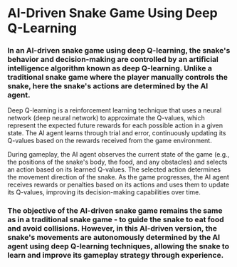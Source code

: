 
# AI-Driven Snake Game Using Deep Q-Learning
### In an AI-driven snake game using deep Q-learning, the snake's behavior and decision-making are controlled by an artificial intelligence algorithm known as deep Q-learning. Unlike a traditional snake game where the player manually controls the snake, here the snake's actions are determined by the AI agent.

Deep Q-learning is a reinforcement learning technique that uses a neural network (deep neural network) to approximate the Q-values, which represent the expected future rewards for each possible action in a given state. The AI agent learns through trial and error, continuously updating its Q-values based on the rewards received from the game environment.

During gameplay, the AI agent observes the current state of the game (e.g., the positions of the snake's body, the food, and any obstacles) and selects an action based on its learned Q-values. The selected action determines the movement direction of the snake. As the game progresses, the AI agent receives rewards or penalties based on its actions and uses them to update its Q-values, improving its decision-making capabilities over time.

### The objective of the AI-driven snake game remains the same as in a traditional snake game - to guide the snake to eat food and avoid collisions. However, in this AI-driven version, the snake's movements are autonomously determined by the AI agent using deep Q-learning techniques, allowing the snake to learn and improve its gameplay strategy through experience.

